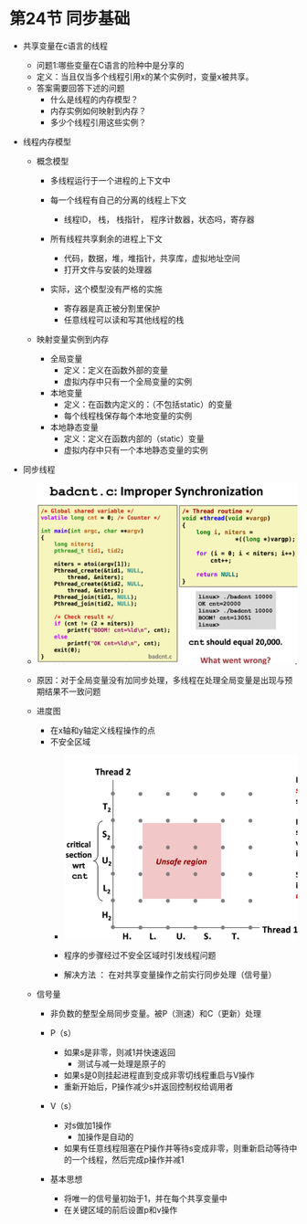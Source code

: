 # 第24节 同步基础
* 共享变量在c语言的线程
    * 问题1:哪些变量在C语言的险种中是分享的
    * 定义：当且仅当多个线程引用x的某个实例时，变量x被共享。
    * 答案需要回答下述的问题
        * 什么是线程的内存模型？
        * 内存实例如何映射到内存？
        * 多少个线程引用这些实例？

* 线程内存模型
    * 概念模型
        * 多线程运行于一个进程的上下文中
        * 每一个线程有自己的分离的线程上下文
            * 线程ID， 栈， 栈指针， 程序计数器，状态吗，寄存器
        * 所有线程共享剩余的进程上下文
            * 代码，数据，堆，堆指针，共享库，虚拟地址空间
            * 打开文件与安装的处理器

        * 实际，这个模型没有严格的实施
            * 寄存器是真正被分割里保护
            * 任意线程可以读和写其他线程的栈

    * 映射变量实例到内存
        * 全局变量
            * 定义：定义在函数外部的变量
            * 虚拟内存中只有一个全局变量的实例
        * 本地变量
            * 定义：在函数内定义的：（不包括static）的变量
            * 每个线程栈保存每个本地变量的实例
        * 本地静态变量
            * 定义：定义在函数内部的（static）变量
            * 虚拟内存中只有一个本地静态变量的实例

* 同步线程
    * ![多线程非同部代码](images/多线程非同部代码.png)
    * 原因：对于全局变量没有加同步处理，多线程在处理全局变量是出现与预期结果不一致问题
            

    * 进度图
        * 在x轴和y轴定义线程操作的点
        * 不安全区域
            * ![多线程不安全区域](images/多线程不安全区域.png)

            * 程序的步骤经过不安全区域时引发线程问题

            * 解决方法 ： 在对共享变量操作之前实行同步处理（信号量）
        
    * 信号量
        * 非负数的整型全局同步变量。被P（测速）和C（更新）处理
        * P（s）
            * 如果s是非零，则减1并快速返回
                * 测试与减一处理是原子的
            * 如果s是0则挂起进程直到变成非零切线程重启与V操作
            * 重新开始后，P操作减少s并返回控制权给调用者

        * V（s）
            * 对s做加1操作
                * 加操作是自动的
            * 如果有任意线程阻塞在P操作并等待s变成非零，则重新启动等待中的一个线程，然后完成p操作并减1

        * 基本思想
            * 将唯一的信号量初始于1，并在每个共享变量中
            * 在关键区域的前后设置p和v操作
